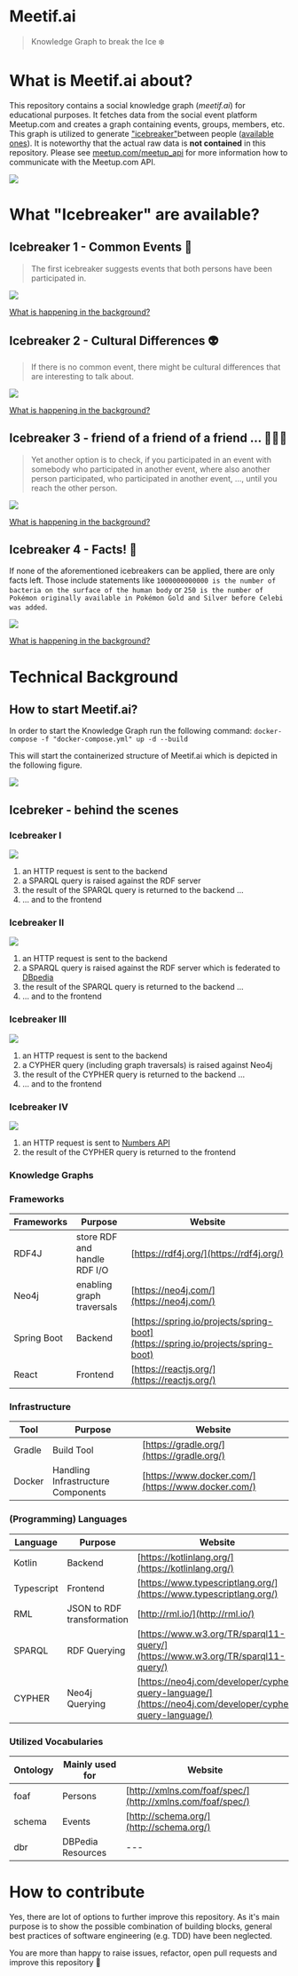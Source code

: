 # Meetif.ai 
> Knowledge Graph to break the Ice ❄️

# What is __Meetif.ai__ about?
This repository contains a social knowledge graph (_meetif.ai_) for educational purposes. 
It fetches data from the social event platform Meetup.com and creates a graph containing events, groups, members, etc.
This graph is utilized to generate ["icebreaker"](https://www.urbandictionary.com/define.php?term=Ice%20Breaker)between people ([available ones](#what-icebreaker-are-available)). 
It is noteworthy that the actual raw data is **not contained** in this repository.
Please see [meetup.com/meetup_api](https://www.meetup.com/meetup_api/) for more information how to communicate with the Meetup.com API.

![](./docs/readme_0.png)

# What "Icebreaker" are available?

## Icebreaker 1 - Common Events 🎫
> The first icebreaker suggests events that both persons have been participated in.

![](./docs/readme_1.png)

[What is happening in the background?](#icebreaker-i)

## Icebreaker 2 - Cultural Differences 👽
> If there is no common event, there might be cultural differences that are interesting to talk about.

![](./docs/readme_2.png)

[What is happening in the background?](#icebreaker-ii)

## Icebreaker 3 - friend of a friend of a friend ... 👫👫👫
> Yet another option is to check, if you participated in an event with somebody who participated in another event, where also another person participated, who participated in another event, ..., until you reach the other person.

![](./docs/readme_3.png)

[What is happening in the background?](#icebreaker-iii)

## Icebreaker 4 - Facts! 🧠
If none of the aforementioned icebreakers can be applied, there are only facts left.
Those include statements like `1000000000000 is the number of bacteria on the surface of the human body`
or 
`250 is the number of Pokémon originally available in Pokémon Gold and Silver before Celebi was added`.

![](./docs/readme_4.png)

[What is happening in the background?](#icebreaker-iv)

# Technical Background

## How to start Meetif.ai?
In order to start the Knowledge Graph run the following command:
`docker-compose -f "docker-compose.yml" up -d --build`

This will start the containerized structure of Meetif.ai which is depicted in the following figure.

![](./docs/architecture.png)

## Icebreker - behind the scenes

### Icebreaker I
![](./docs/readme_1_bg.png)
1. an HTTP request is sent to the backend
2. a SPARQL query is raised against the RDF server 
3. the result of the SPARQL query is returned to the backend ...
4. ... and to the frontend

### Icebreaker II
![](./docs/readme_2_bg.png)
1. an HTTP request is sent to the backend
2. a SPARQL query is raised against the RDF server which is federated to [DBpedia](https://wiki.dbpedia.org/)
3. the result of the SPARQL query is returned to the backend ...
4. ... and to the frontend

### Icebreaker III
![](./docs/readme_3_bg.png)
1. an HTTP request is sent to the backend
2. a CYPHER query (including graph traversals) is raised against Neo4j
3. the result of the CYPHER query is returned to the backend ...
4. ... and to the frontend

### Icebreaker IV
![](./docs/readme_4_bg.png)
1. an HTTP request is sent to [Numbers API](http://numbersapi.com/)
3. the result of the CYPHER query is returned to the frontend

### Knowledge Graphs

### Frameworks

| Frameworks | Purpose | Website |
| --- | --- | --- |
| RDF4J | store RDF and handle RDF I/O | [https://rdf4j.org/](https://rdf4j.org/) |
| Neo4j | enabling graph traversals | [https://neo4j.com/](https://neo4j.com/) |
| Spring Boot | Backend| [https://spring.io/projects/spring-boot](https://spring.io/projects/spring-boot) |
| React | Frontend | [https://reactjs.org/](https://reactjs.org/) |

### Infrastructure
| Tool | Purpose | Website |
| --- | --- | --- |
| Gradle | Build Tool | [https://gradle.org/](https://gradle.org/) |
| Docker | Handling Infrastructure Components| [https://www.docker.com/](https://www.docker.com/) |

### (Programming) Languages

| Language | Purpose | Website |
| --- | --- | --- |
| Kotlin | Backend | [https://kotlinlang.org/](https://kotlinlang.org/) |
| Typescript | Frontend | [https://www.typescriptlang.org/](https://www.typescriptlang.org/) |
| RML | JSON to RDF transformation | [http://rml.io/](http://rml.io/) |
| SPARQL | RDF Querying | [https://www.w3.org/TR/sparql11-query/](https://www.w3.org/TR/sparql11-query/) |
| CYPHER | Neo4j Querying | [https://neo4j.com/developer/cypher-query-language/](https://neo4j.com/developer/cypher-query-language/) |

### Utilized Vocabularies

| Ontology | Mainly used for | Website |
| --- | --- | --- |
| foaf |  Persons | [http://xmlns.com/foaf/spec/](http://xmlns.com/foaf/spec/) |
| schema | Events | [http://schema.org/](http://schema.org/) |
| dbr | DBPedia Resources | --- |


# How to contribute
Yes, there are lot of options to further improve this repository.
As it's main purpose is to show the possible combination of building blocks,
general best practices of software engineering (e.g. TDD) have been neglected.

You are more than happy to raise issues, refactor, open pull requests and improve this repository 🙂
